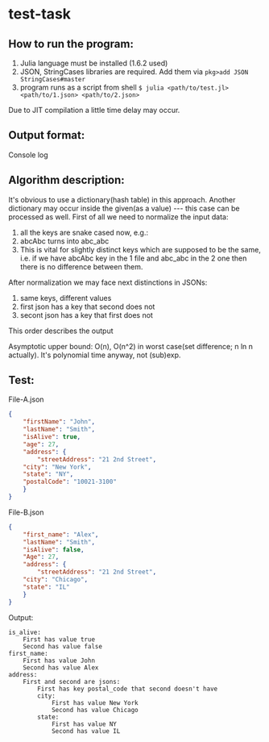 # test-task

## How to run the program:
1) Julia language must be installed (1.6.2 used)
2) JSON, StringCases libraries are required. Add them via `pkg>add JSON StringCases#master`
3) program runs as a script from shell
`$ julia <path/to/test.jl> <path/to/1.json> <path/to/2.json>`
		
Due to JIT compilation a little time delay may occur.
## Output format:
Console log
## Algorithm description:
It's obvious to use a dictionary(hash table) in this approach. Another dictionary may occur inside the given(as a value) --- this case can be processed as well. First of all we need to normalize the input data:
1. all the keys are snake cased now, e.g.:
2. abcAbc turns into abc_abc
3. This is vital for slightly distinct keys which are supposed to be the same, i.e. if we have abcAbc key in the 1 file and abc_abc in the 2 one then there is no difference between them.
		
After normalization we may face next distinctions in JSONs:
1. same keys, different values
2. first json has a key that second does not
3. secont json has a key that first does not
			
This order describes the output
		
Asymptotic upper bound:
O(n), O(n^2) in worst case(set difference; n ln n actually). It's polynomial time anyway, not (sub)exp.
		
## Test:
	
File-A.json
```json
{
    "firstName": "John",
    "lastName": "Smith",
    "isAlive": true,
    "age": 27,
    "address": {
        "streetAddress": "21 2nd Street",
	"city": "New York",
	"state": "NY",
	"postalCode": "10021-3100"
    }
}
```
File-B.json
```json
{
    "first_name": "Alex",
    "lastName": "Smith",
    "isAlive": false,
    "Age": 27,
    "address": {
        "streetAddress": "21 2nd Street",
	"city": "Chicago",
	"state": "IL"
    }
}
```
Output:
````
is_alive:
	First has value true
	Second has value false
first_name:
	First has value John
	Second has value Alex
address:
	First and second are jsons:
		First has key postal_code that second doesn't have
		city:
		    First has value New York
		    Second has value Chicago
		state:
		    First has value NY
		    Second has value IL
